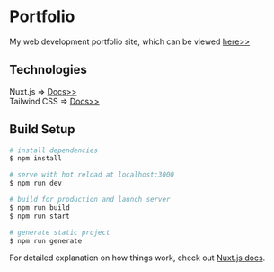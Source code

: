 # Portfolio
My web development portfolio site, which can be viewed [here>>](https://www.wgibbs.com/)

## Technologies
Nuxt.js => [Docs>>](https://nuxtjs.org)<br />
Tailwind CSS => [Docs>>](https://tailwindcss.com/)

## Build Setup

```bash
# install dependencies
$ npm install

# serve with hot reload at localhost:3000
$ npm run dev

# build for production and launch server
$ npm run build
$ npm run start

# generate static project
$ npm run generate
```

For detailed explanation on how things work, check out [Nuxt.js docs](https://nuxtjs.org).

